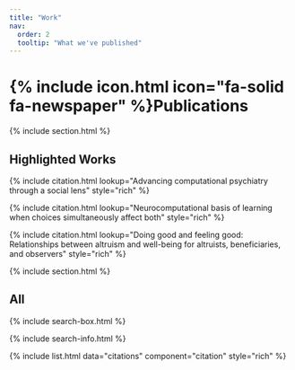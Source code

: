 ```yaml
---
title: "Work"
nav:
  order: 2
  tooltip: "What we've published"
---
```


# {% include icon.html icon="fa-solid fa-newspaper" %}Publications

{% include section.html %}

## Highlighted Works

{% include citation.html lookup="Advancing computational psychiatry through a social lens" style="rich" %}

{% include citation.html lookup="Neurocomputational basis of learning when choices simultaneously affect both" style="rich" %}

{% include citation.html lookup="Doing good and feeling good: Relationships between altruism and well-being for altruists, beneficiaries, and observers" style="rich" %}

{% include section.html %}

## All

{% include search-box.html %}

{% include search-info.html %}

{% include list.html data="citations" component="citation" style="rich" %}
